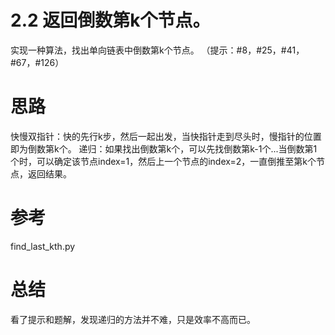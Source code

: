# 2.2 返回倒数第k个节点。
实现一种算法，找出单向链表中倒数第k个节点。
（提示：#8，#25，#41，#67，#126）

# 思路
快慢双指针：快的先行k步，然后一起出发，当快指针走到尽头时，慢指针的位置即为倒数第k个。
递归：如果找出倒数第k个，可以先找倒数第k-1个...当倒数第1个时，可以确定该节点index=1，然后上一个节点的index=2，一直倒推至第k个节点，返回结果。

# 参考
find_last_kth.py

# 总结
看了提示和题解，发现递归的方法并不难，只是效率不高而已。